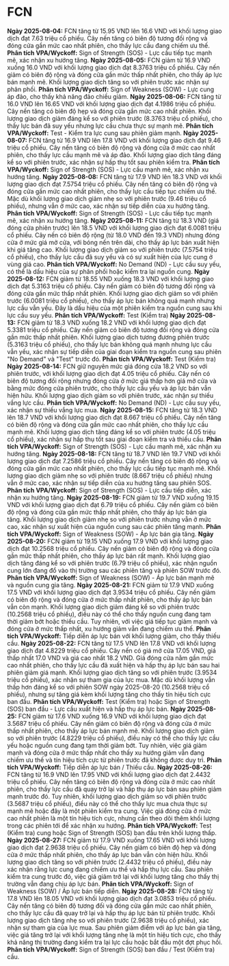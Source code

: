 # FCN

**Ngày 2025-08-04:** FCN tăng từ 15.95 VND lên 16.6 VND với khối lượng giao dịch đạt 7.63 triệu cổ phiếu. Cây nến tăng có biên độ tương đối rộng và đóng cửa gần mức cao nhất phiên, cho thấy lực cầu đang chiếm ưu thế. **Phân tích VPA/Wyckoff:** Sign of Strength (SOS) - Lực cầu tiếp tục mạnh mẽ, xác nhận xu hướng tăng.
**Ngày 2025-08-05:** FCN giảm từ 16.9 VND xuống 16.0 VND với khối lượng giao dịch đạt 8.3763 triệu cổ phiếu. Cây nến giảm có biên độ rộng và đóng cửa gần mức thấp nhất phiên, cho thấy áp lực bán mạnh mẽ. Khối lượng giao dịch tăng so với phiên trước xác nhận sự phân phối. **Phân tích VPA/Wyckoff:** Sign of Weakness (SOW) - Lực cung áp đảo, cho thấy khả năng đảo chiều giảm.
**Ngày 2025-08-06:** FCN tăng từ 16.0 VND lên 16.65 VND với khối lượng giao dịch đạt 4.1986 triệu cổ phiếu. Cây nến tăng có biên độ hẹp và đóng cửa gần mức cao nhất phiên. Khối lượng giao dịch giảm đáng kể so với phiên trước (8.3763 triệu cổ phiếu), cho thấy lực bán đã suy yếu nhưng lực cầu chưa thực sự mạnh mẽ. **Phân tích VPA/Wyckoff:** Test - Kiểm tra lực cung sau phiên giảm mạnh.
**Ngày 2025-08-07:** FCN tăng từ 16.9 VND lên 17.8 VND với khối lượng giao dịch đạt 9.46 triệu cổ phiếu. Cây nến tăng có biên độ rộng và đóng cửa ở mức cao nhất phiên, cho thấy lực cầu mạnh mẽ và áp đảo. Khối lượng giao dịch tăng đáng kể so với phiên trước, xác nhận sự hấp thụ tốt sau phiên kiểm tra. **Phân tích VPA/Wyckoff:** Sign of Strength (SOS) - Lực cầu mạnh mẽ, xác nhận xu hướng tăng.
**Ngày 2025-08-08:** FCN tăng từ 17.9 VND lên 18.3 VND với khối lượng giao dịch đạt 7.5754 triệu cổ phiếu. Cây nến tăng có biên độ rộng và đóng cửa gần mức cao nhất phiên, cho thấy lực cầu tiếp tục chiếm ưu thế. Mặc dù khối lượng giao dịch giảm nhẹ so với phiên trước (9.46 triệu cổ phiếu), nhưng vẫn ở mức cao, xác nhận sự tiếp diễn của xu hướng tăng. **Phân tích VPA/Wyckoff:** Sign of Strength (SOS) - Lực cầu tiếp tục mạnh mẽ, xác nhận xu hướng tăng.
**Ngày 2025-08-11:** FCN tăng từ 18.3 VND (giá đóng cửa phiên trước) lên 18.5 VND với khối lượng giao dịch đạt 6.0081 triệu cổ phiếu. Cây nến có biên độ rộng (từ 18.0 VND đến 19.3 VND) nhưng đóng cửa ở mức giá mở cửa, với bóng nến trên dài, cho thấy áp lực bán xuất hiện khi giá tăng cao. Khối lượng giao dịch giảm so với phiên trước (7.5754 triệu cổ phiếu), cho thấy lực cầu đã suy yếu và có sự xuất hiện của lực cung ở vùng giá cao. **Phân tích VPA/Wyckoff:** No Demand (ND) - Lực cầu suy yếu, có thể là dấu hiệu của sự phân phối hoặc kiểm tra lại nguồn cung.
**Ngày 2025-08-12:** FCN giảm từ 18.55 VND xuống 18.3 VND với khối lượng giao dịch đạt 5.3163 triệu cổ phiếu. Cây nến giảm có biên độ tương đối rộng và đóng cửa gần mức thấp nhất phiên. Khối lượng giao dịch giảm so với phiên trước (6.0081 triệu cổ phiếu), cho thấy áp lực bán không quá mạnh nhưng lực cầu vẫn yếu. Đây là dấu hiệu của một phiên kiểm tra nguồn cung sau khi lực cầu suy yếu. **Phân tích VPA/Wyckoff:** Test (Kiểm tra)
**Ngày 2025-08-13:** FCN giảm từ 18.3 VND xuống 18.2 VND với khối lượng giao dịch đạt 5.3381 triệu cổ phiếu. Cây nến giảm có biên độ tương đối rộng và đóng cửa gần mức thấp nhất phiên. Khối lượng giao dịch tương đương phiên trước (5.3163 triệu cổ phiếu), cho thấy lực bán không quá mạnh nhưng lực cầu vẫn yếu, xác nhận sự tiếp diễn của giai đoạn kiểm tra nguồn cung sau phiên "No Demand" và "Test" trước đó. **Phân tích VPA/Wyckoff:** Test (Kiểm tra)
**Ngày 2025-08-14:** FCN giữ nguyên mức giá đóng cửa 18.2 VND so với phiên trước, với khối lượng giao dịch đạt 4.05 triệu cổ phiếu. Cây nến có biên độ tương đối rộng nhưng đóng cửa ở mức giá thấp hơn giá mở cửa và bằng mức đóng cửa phiên trước, cho thấy lực cầu yếu và áp lực bán vẫn hiện hữu. Khối lượng giao dịch giảm so với phiên trước, xác nhận sự thiếu vắng lực cầu. **Phân tích VPA/Wyckoff:** No Demand (ND) - Lực cầu suy yếu, xác nhận sự thiếu vắng lực mua.
**Ngày 2025-08-15:** FCN tăng từ 18.3 VND lên 18.7 VND với khối lượng giao dịch đạt 8.667 triệu cổ phiếu. Cây nến tăng có biên độ rộng và đóng cửa gần mức cao nhất phiên, cho thấy lực cầu mạnh mẽ. Khối lượng giao dịch tăng đáng kể so với phiên trước (4.05 triệu cổ phiếu), xác nhận sự hấp thụ tốt sau giai đoạn kiểm tra và thiếu cầu. **Phân tích VPA/Wyckoff:** Sign of Strength (SOS) - Lực cầu mạnh mẽ, xác nhận xu hướng tăng.
**Ngày 2025-08-18:** FCN tăng từ 18.7 VND lên 19.7 VND với khối lượng giao dịch đạt 7.2586 triệu cổ phiếu. Cây nến tăng có biên độ rộng và đóng cửa gần mức cao nhất phiên, cho thấy lực cầu tiếp tục mạnh mẽ. Khối lượng giao dịch giảm nhẹ so với phiên trước (8.667 triệu cổ phiếu) nhưng vẫn ở mức cao, xác nhận sự tiếp diễn của xu hướng tăng sau phiên SOS. **Phân tích VPA/Wyckoff:** Sign of Strength (SOS) - Lực cầu tiếp diễn, xác nhận xu hướng tăng.
**Ngày 2025-08-19:** FCN giảm từ 19.7 VND xuống 19.15 VND với khối lượng giao dịch đạt 6.79 triệu cổ phiếu. Cây nến giảm có biên độ rộng và đóng cửa gần mức thấp nhất phiên, cho thấy áp lực bán gia tăng. Khối lượng giao dịch giảm nhẹ so với phiên trước nhưng vẫn ở mức cao, xác nhận sự xuất hiện của nguồn cung sau các phiên tăng mạnh. **Phân tích VPA/Wyckoff:** Sign of Weakness (SOW) - Áp lực bán gia tăng.
**Ngày 2025-08-20:** FCN giảm từ 19.15 VND xuống 17.9 VND với khối lượng giao dịch đạt 10.2568 triệu cổ phiếu. Cây nến giảm có biên độ rộng và đóng cửa gần mức thấp nhất phiên, cho thấy áp lực bán rất mạnh. Khối lượng giao dịch tăng đáng kể so với phiên trước (6.79 triệu cổ phiếu), xác nhận nguồn cung lớn đang đổ vào thị trường sau các phiên tăng và phiên SOW trước đó. **Phân tích VPA/Wyckoff:** Sign of Weakness (SOW) - Áp lực bán mạnh mẽ và nguồn cung gia tăng.
**Ngày 2025-08-21:** FCN giảm từ 17.9 VND xuống 17.5 VND với khối lượng giao dịch đạt 3.9534 triệu cổ phiếu. Cây nến giảm có biên độ rộng và đóng cửa ở mức thấp nhất phiên, cho thấy áp lực bán vẫn còn mạnh. Khối lượng giao dịch giảm đáng kể so với phiên trước (10.2568 triệu cổ phiếu), điều này có thể cho thấy nguồn cung đang tạm thời giảm bớt hoặc thiếu cầu. Tuy nhiên, với việc giá tiếp tục giảm mạnh và đóng cửa ở mức thấp nhất, xu hướng giảm vẫn đang chiếm ưu thế. **Phân tích VPA/Wyckoff:** Tiếp diễn áp lực bán với khối lượng giảm, cho thấy thiếu cầu.
**Ngày 2025-08-22:** FCN tăng từ 17.5 VND lên 17.8 VND với khối lượng giao dịch đạt 4.8229 triệu cổ phiếu. Cây nến có giá mở cửa 17.05 VND, giá thấp nhất 17.0 VND và giá cao nhất 18.2 VND. Giá đóng cửa nằm gần mức cao nhất phiên, cho thấy lực cầu đã xuất hiện và hấp thụ áp lực bán sau hai phiên giảm giá mạnh. Khối lượng giao dịch tăng so với phiên trước (3.9534 triệu cổ phiếu), xác nhận sự tham gia của lực mua. Mặc dù khối lượng vẫn thấp hơn đáng kể so với phiên SOW ngày 2025-08-20 (10.2568 triệu cổ phiếu), nhưng sự tăng giá kèm khối lượng tăng cho thấy tín hiệu tích cực ban đầu. **Phân tích VPA/Wyckoff:** Test (Kiểm tra) hoặc Sign of Strength (SOS) ban đầu - Lực cầu xuất hiện và hấp thụ áp lực bán.
**Ngày 2025-08-25:** FCN giảm từ 17.6 VND xuống 16.9 VND với khối lượng giao dịch đạt 3.5687 triệu cổ phiếu. Cây nến giảm có biên độ rộng và đóng cửa ở mức thấp nhất phiên, cho thấy áp lực bán mạnh mẽ. Khối lượng giao dịch giảm so với phiên trước (4.8229 triệu cổ phiếu), điều này có thể cho thấy lực cầu yếu hoặc nguồn cung đang tạm thời giảm bớt. Tuy nhiên, việc giá giảm mạnh và đóng cửa ở mức thấp nhất cho thấy xu hướng giảm vẫn đang chiếm ưu thế và tín hiệu tích cực từ phiên trước đã không được duy trì. **Phân tích VPA/Wyckoff:** Tiếp diễn áp lực bán / Thiếu cầu.
**Ngày 2025-08-26:** FCN tăng từ 16.9 VND lên 17.95 VND với khối lượng giao dịch đạt 2.4432 triệu cổ phiếu. Cây nến tăng có biên độ rộng và đóng cửa ở mức cao nhất phiên, cho thấy lực cầu đã quay trở lại và hấp thụ áp lực bán sau phiên giảm mạnh trước đó. Tuy nhiên, khối lượng giao dịch giảm so với phiên trước (3.5687 triệu cổ phiếu), điều này có thể cho thấy lực mua chưa thực sự mạnh mẽ hoặc đây là một phiên kiểm tra cung. Việc giá đóng cửa ở mức cao nhất phiên là một tín hiệu tích cực, nhưng cần theo dõi thêm khối lượng trong các phiên tới để xác nhận xu hướng. **Phân tích VPA/Wyckoff:** Test (Kiểm tra) cung hoặc Sign of Strength (SOS) ban đầu trên khối lượng thấp.
**Ngày 2025-08-27:** FCN giảm từ 17.9 VND xuống 17.65 VND với khối lượng giao dịch đạt 2.9638 triệu cổ phiếu. Cây nến giảm có biên độ hẹp và đóng cửa ở mức thấp nhất phiên, cho thấy áp lực bán vẫn còn hiện hữu. Khối lượng giao dịch tăng so với phiên trước (2.4432 triệu cổ phiếu), điều này xác nhận rằng lực cung đang chiếm ưu thế và hấp thụ lực cầu. Sau phiên kiểm tra cung trước đó, việc giá giảm trở lại với khối lượng tăng cho thấy thị trường vẫn đang chịu áp lực bán. **Phân tích VPA/Wyckoff:** Sign of Weakness (SOW) / Áp lực bán tiếp diễn.
**Ngày 2025-08-28:** FCN tăng từ 17.8 VND lên 18.05 VND với khối lượng giao dịch đạt 3.0853 triệu cổ phiếu. Cây nến tăng có biên độ tương đối và đóng cửa gần mức cao nhất phiên, cho thấy lực cầu đã quay trở lại và hấp thụ áp lực bán từ phiên trước. Khối lượng giao dịch tăng nhẹ so với phiên trước (2.9638 triệu cổ phiếu), xác nhận sự tham gia của lực mua. Sau phiên giảm điểm với áp lực bán gia tăng, việc giá tăng trở lại với khối lượng tăng nhẹ là một tín hiệu tích cực, cho thấy khả năng thị trường đang kiểm tra lại lực cầu hoặc bắt đầu một đợt phục hồi. **Phân tích VPA/Wyckoff:** Sign of Strength (SOS) ban đầu / Test (Kiểm tra) cầu.
